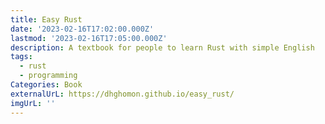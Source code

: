 ```yaml
---
title: Easy Rust
date: '2023-02-16T17:02:00.000Z'
lastmod: '2023-02-16T17:05:00.000Z'
description: A textbook for people to learn Rust with simple English
tags:
  - rust
  - programming
Categories: Book
externalUrL: https://dhghomon.github.io/easy_rust/
imgUrL: ''
---
```

